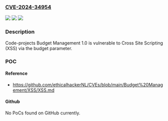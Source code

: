 ### [CVE-2024-34954](https://cve.mitre.org/cgi-bin/cvename.cgi?name=CVE-2024-34954)
![](https://img.shields.io/static/v1?label=Product&message=n%2Fa&color=blue)
![](https://img.shields.io/static/v1?label=Version&message=n%2Fa&color=blue)
![](https://img.shields.io/static/v1?label=Vulnerability&message=n%2Fa&color=brighgreen)

### Description

Code-projects Budget Management 1.0 is vulnerable to Cross Site Scripting (XSS) via the budget parameter.

### POC

#### Reference
- https://github.com/ethicalhackerNL/CVEs/blob/main/Budget%20Management/XSS/XSS.md

#### Github
No PoCs found on GitHub currently.

